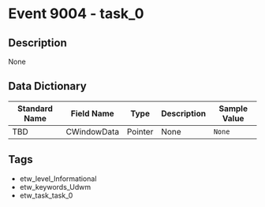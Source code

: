 # Event 9004 - task_0

## Description
None

## Data Dictionary
|Standard Name|Field Name|Type|Description|Sample Value|
|---|---|---|---|---|
|TBD|CWindowData|Pointer|None|`None`|

## Tags
* etw_level_Informational
* etw_keywords_Udwm
* etw_task_task_0